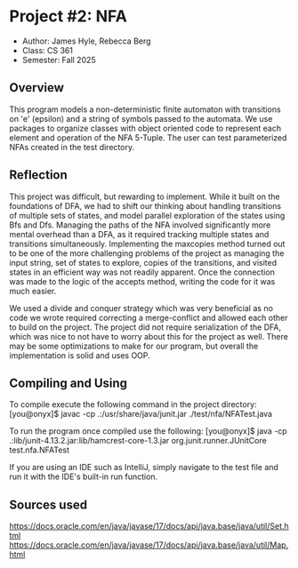 # Project #2: NFA

* Author: James Hyle, Rebecca Berg
* Class: CS 361 
* Semester: Fall 2025

## Overview

This program models a non-deterministic finite automaton with transitions on 'e' (epsilon) and a string of symbols 
passed to the automata. We use packages to organize classes with object oriented code to represent each element and
operation of the NFA 5-Tuple. The user can test parameterized NFAs created in the test directory.

## Reflection

This project was difficult, but rewarding to implement. While it built on the foundations of DFA, we had to shift
our thinking about handling transitions of multiple sets of states, and model parallel exploration of the states
using Bfs and Dfs. Managing the paths of the NFA involved significantly more mental overhead than a DFA, as it required
tracking multiple states and transitions simultaneously. Implementing the maxcopies method turned out to be one of
the more challenging problems of the project as managing the input string, set of states to explore, copies of the
transitions, and visited states in an efficient way was not readily apparent. Once the connection was made to the logic
of the accepts method, writing the code for it was much easier.

We used a divide and conquer strategy which was very beneficial as no code we wrote required correcting a
merge-conflict and allowed each other to build on the project. The project did not require serialization of the DFA,
which was nice to not have to worry about this for the project as well. There may be some optimizations to make for our
program, but overall the implementation is solid and uses OOP.

## Compiling and Using

To compile execute the following command in the project directory: 
[you@onyx]$ javac -cp .:/usr/share/java/junit.jar ./test/nfa/NFATest.java

To run the program once compiled use the following: 
[you@onyx]$  java -cp .:lib/junit-4.13.2.jar:lib/hamcrest-core-1.3.jar org.junit.runner.JUnitCore test.nfa.NFATest

If you are using an IDE such as IntelliJ, simply navigate to the test file and run it with the IDE's 
built-in run function.

## Sources used

https://docs.oracle.com/en/java/javase/17/docs/api/java.base/java/util/Set.html
https://docs.oracle.com/en/java/javase/17/docs/api/java.base/java/util/Map.html
